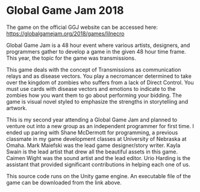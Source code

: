 # Global Game Jam 2018

The game on the official GGJ website can be accessed here: https://globalgamejam.org/2018/games/lilnecro

Global Game Jam is a 48 hour event where various artists, designers, and programmers gather to develop a game in the
given 48 hour time frame. This year, the topic for the game was transmissions.

This game deals with the concept of Transmissions as communication relays and as disease vectors. You play a necromancer
determined to take over the kingdom of zombies who suffers from a lack of Direct Control. You must use cards with disease
vectors and emotions to indicate to the zombies how you want them to go about performing your bidding. The game is visual novel
styled to emphasize the strengths in storytelling and artwork.

This is my second year attending a Global Game Jam and planned to venture out into a new group as an independent programmer
for first time. I ended up paring with Shane McDermott for programming, a previous classmate in my game development classes at
University of Nebraska at Omaha. Mark Maiefski was the lead game designer/story writer. Kayla Swain is the lead artist that drew
all the beautiful assets in this game. Caimen Wight was the sound artist and the lead editor. Urio Harding is the assistant that
provided significant contributions in helping each one of us.

This source code runs on the Unity game engine. An executable file of the game can be downloaded from the link above.